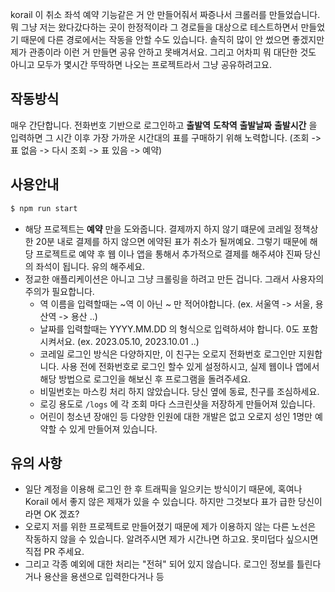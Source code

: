 korail 이 취소 좌석 예약 기능같은 거 안 만들어줘서 짜증나서 크롤러를 만들었습니다. 뭐 그냥 저는 왔다갔다하는 곳이 한정적이라 그 경로들을 대상으로 테스트하면서 만들었기 때문에 다른 경로에서는 작동을 안할 수도 있습니다.
솔직히 많이 안 썼으면 좋겠지만 제가 관종이라 이런 거 만들면 공유 안하고 못배겨서요. 그리고 어차피 뭐 대단한 것도 아니고 모두가 몇시간 뚜딱하면 나오는 프로젝트라서 그냥 공유하려고요.

## 작동방식
  매우 간단합니다. 전화번호 기반으로 로그인하고 **출발역** **도착역** **출발날짜** **출발시간** 을 입력하면 그 시간 이후 가장 가까운 시간대의 표를 구매하기 위해 노력합니다. (조회 -> 표 없음 -> 다시 조회 -> 표 있음 -> 예약)

## 사용안내
  ```bash
  $ npm run start
  ```
  - 해당 프로젝트는 **예약** 만을 도와줍니다. 결제까지 하지 않기 떄문에 코레일 정책상 한 20분 내로 결제를 하지 않으면 에약된 표가 취소가 될꺼예요. 그렇기 때문에 해당 프로젝트로 예약 후 웹 이나 앱을 통해서 추가적으로 결제를 해주셔야 진짜 당신의 좌석이 됩니다. 유의 해주세요.
  - 정교한 애플리케이션은 아니고 그냥 크롤링을 하려고 만든 겁니다. 그래서 사용자의 주의가 필요합니다. 
    - 역 이름을 입력할때는 ~역 이 아닌 ~ 만 적어야합니다. (ex. 서울역 -> 서울, 용산역 -> 용산 ..)
    - 날짜를 입력할때는 YYYY.MM.DD 의 형식으로 입력하셔야 합니다. 0도 포함시켜서요. (ex. 2023.05.10, 2023.10.01 ..)
    - 코레일 로그인 방식은 다양하지만, 이 친구는 오로지 전화번호 로그인만 지원합니다. 사용 전에 전화번호로 로그인 할수 있게 설정하시고, 실제 웹이나 앱에서 해당 방법으로 로그인을 해보신 후 프로그램을 돌려주세요.
    - 비밀번호는 마스킹 처리 하지 않았습니다. 당신 옆에 동료, 친구를 조심하세요. 
    - 로깅 용도로 `/logs` 에 각 조회 마다 스크린샷을 저장하게 만들어져 있습니다. 
    - 어린이 청소년 장애인 등 다양한 인원에 대한 개발은 없고 오로지 성인 1명만 예약할 수 있게 만들어져 있습니다.

## 유의 사항
  - 일단 계정을 이용해 로그인 한 후 트래픽을 일으키는 방식이기 때문에, 혹여나 Korail 에서 좋지 않은 제재가 있을 수 있습니다. 하지만 그것보다 표가 급한 당신이라면 OK 겠죠?
  - 오로지 저를 위한 프로젝트로 만들어졌기 때문에 제가 이용하지 않는 다른 노선은 작동하지 않을 수 있습니다. 알려주시면 제가 시간나면 하고요. 못미덥다 싶으시면 직접 PR 주세요.
  - 그리고 각종 예외에 대한 처리는 "전혀" 되어 있지 않습니다. 로그인 정보를 틀린다거나 용산을 용샌으로 입력한다거나 등 
